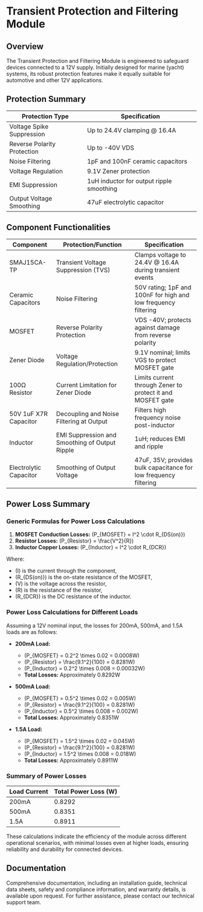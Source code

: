# Transient Protection and Filtering Module

## Overview
The Transient Protection and Filtering Module is engineered to safeguard devices connected to a 12V supply. Initially designed for marine (yacht) systems, its robust protection features make it equally suitable for automotive and other 12V applications.

## Protection Summary

| Protection Type              | Specification                           |
|------------------------------|-----------------------------------------|
| Voltage Spike Suppression    | Up to 24.4V clamping @ 16.4A            |
| Reverse Polarity Protection  | Up to -40V VDS                          |
| Noise Filtering              | 1pF and 100nF ceramic capacitors        |
| Voltage Regulation           | 9.1V Zener protection                   |
| EMI Suppression              | 1uH inductor for output ripple smoothing|
| Output Voltage Smoothing     | 47uF electrolytic capacitor             |

## Component Functionalities

| Component              | Protection/Function                                       | Specification                                                   |
|------------------------|-----------------------------------------------------------|-----------------------------------------------------------------|
| SMAJ15CA-TP            | Transient Voltage Suppression (TVS)                       | Clamps voltage to 24.4V @ 16.4A during transient events         |
| Ceramic Capacitors     | Noise Filtering                                           | 50V rating; 1pF and 100nF for high and low frequency filtering  |
| MOSFET                 | Reverse Polarity Protection                               | VDS -40V; protects against damage from reverse polarity          |
| Zener Diode            | Voltage Regulation/Protection                             | 9.1V nominal; limits VGS to protect MOSFET gate                  |
| 100Ω Resistor          | Current Limitation for Zener Diode                        | Limits current through Zener to protect it and MOSFET gate      |
| 50V 1uF X7R Capacitor  | Decoupling and Noise Filtering at Output                  | Filters high frequency noise post-inductor                       |
| Inductor               | EMI Suppression and Smoothing of Output Ripple            | 1uH; reduces EMI and ripple                                     |
| Electrolytic Capacitor | Smoothing of Output Voltage                               | 47uF, 35V; provides bulk capacitance for low frequency filtering |

## Power Loss Summary

### Generic Formulas for Power Loss Calculations

1. **MOSFET Conduction Losses:** \(P_{MOSFET} = I^2 \cdot R_{DS(on)}\)
2. **Resistor Losses:** \(P_{Resistor} = \frac{V^2}{R}\)
3. **Inductor Copper Losses:** \(P_{Inductor} = I^2 \cdot R_{DCR}\)

Where:
- \(I\) is the current through the component,
- \(R_{DS(on)}\) is the on-state resistance of the MOSFET,
- \(V\) is the voltage across the resistor,
- \(R\) is the resistance of the resistor,
- \(R_{DCR}\) is the DC resistance of the inductor.

### Power Loss Calculations for Different Loads

Assuming a 12V nominal input, the losses for 200mA, 500mA, and 1.5A loads are as follows:

- **200mA Load:**
  - \(P_{MOSFET} = 0.2^2 \times 0.02 = 0.0008W\)
  - \(P_{Resistor} = \frac{9.1^2}{100} = 0.8281W\)
  - \(P_{Inductor} = 0.2^2 \times 0.008 = 0.00032W\)
  - **Total Losses:** Approximately 0.8292W

- **500mA Load:**
  - \(P_{MOSFET} = 0.5^2 \times 0.02 = 0.005W\)
  - \(P_{Resistor} = \frac{9.1^2}{100} = 0.8281W\)
  - \(P_{Inductor} = 0.5^2 \times 0.008 = 0.002W\)
  - **Total Losses:** Approximately 0.8351W

- **1.5A Load:**
  - \(P_{MOSFET} = 1.5^2 \times 0.02 = 0.045W\)
  - \(P_{Resistor} = \frac{9.1^2}{100} = 0.8281W\)
  - \(P_{Inductor} = 1.5^2 \times 0.008 = 0.018W\)
  - **Total Losses:** Approximately 0.8911W

### Summary of Power Losses

| Load Current | Total Power Loss (W) |
|--------------|-----------------------|
| 200mA        | 0.8292                |
| 500mA        | 0.8351                |
| 1.5A         | 0.8911                |

These calculations indicate the efficiency of the module across different operational scenarios, with minimal losses even at higher loads, ensuring reliability and durability for connected devices.

## Documentation

Comprehensive documentation, including an installation guide, technical data sheets, safety and compliance information, and warranty details, is available upon request. For further assistance, please contact our technical support team.

